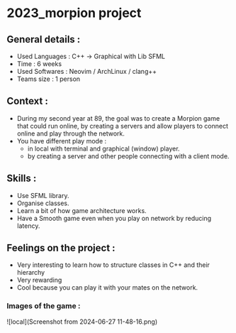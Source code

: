 # 2023_morpion project

## General details :
- Used Languages : C++ -> Graphical with Lib SFML
- Time : 6 weeks
- Used Softwares : Neovim / ArchLinux / clang++
- Teams size : 1 person

## Context :
- During my second year at 89, the goal was to create a Morpion game that could run online, by creating a servers and allow players to connect online and play through the network.
- You have different play mode : 
  - in local with terminal and graphical (window) player.
  - by creating a server and other people connecting with a client mode.

## Skills : 
- Use SFML library.
- Organise classes.
- Learn a bit of how game architecture works.
- Have a Smooth game even when you play on network by reducing latency.

## Feelings on the project :
- Very interesting to learn how to structure classes in C++ and their hierarchy
- Very rewarding
- Cool because you can play it with your mates on the network.

### Images of the game :
![local](Screenshot from 2024-06-27 11-48-16.png)
